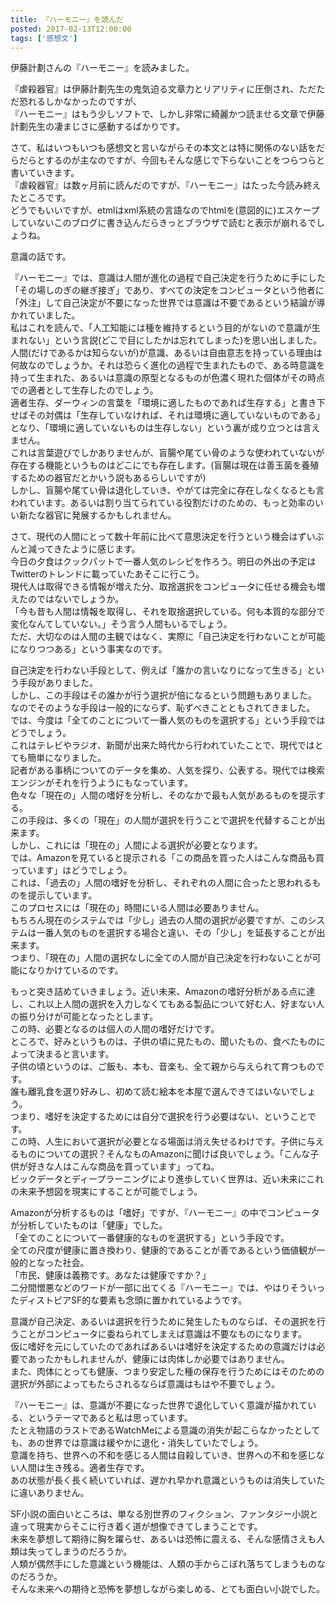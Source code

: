 ```yaml
---
title: 『ハーモニー』を読んだ
posted: 2017-02-13T12:00:00
tags: ['感想文']
---
```


伊藤計劃さんの『ハーモニー』を読みました。  
  
『虐殺器官』は伊藤計劃先生の鬼気迫る文章力とリアリティに圧倒され、ただただ恐れるしかなかったのですが、  
『ハーモニー』はもう少しソフトで、しかし非常に綺麗かつ読ませる文章で伊藤計劃先生の凄まじさに感動するばかりです。  
  
さて、私はいつもいつも感想文と言いながらその本文とは特に関係のない話をだらだらとするのが主なのですが、今回もそんな感じで下らないことをつらつらと書いていきます。  
『虐殺器官』は数ヶ月前に読んだのですが、『ハーモニー』はたった今読み終えたところです。  
どうでもいいですが、etmlはxml系統の言語なのでhtmlを(意図的に)エスケープしていないこのブログに書き込んだらきっとブラウザで読むと表示が崩れるでしょうね。  
  
意識の話です。  
  
『ハーモニー』では、意識は人間が進化の過程で自己決定を行うために手にした「その場しのぎの継ぎ接ぎ」であり、すべての決定をコンピュータという他者に「外注」して自己決定が不要になった世界では意識は不要であるという結論が導かれていました。  
私はこれを読んで、「人工知能には種を維持するという目的がないので意識が生まれない」という言説(どこで目にしたかは忘れてしまった)を思い出しました。  
人間(だけであるかは知らないが)が意識、あるいは自由意志を持っている理由は何故なのでしょうか。それは恐らく進化の過程で生まれたもので、ある時意識を持って生まれた、あるいは意識の原型となるものが色濃く現れた個体がその時点での適者として生存したのでしょう。  
適者生存、ダーウィンの言葉を「環境に適したものであれば生存する」と書き下せばその対偶は「生存していなければ、それは環境に適していないものである」となり、「環境に適していないものは生存しない」という裏が成り立つとは言えません。  
これは言葉遊びでしかありませんが、盲腸や尾てい骨のような使われていないが存在する機能というものはどこにでも存在します。(盲腸は現在は善玉菌を養殖するための器官だとかいう説もあるらしいですが)  
しかし、盲腸や尾てい骨は退化していき、やがては完全に存在しなくなるとも言われています。あるいは割り当てられている役割だけのための、もっと効率のいい新たな器官に発展するかもしれません。  
  
さて、現代の人間にとって数十年前に比べて意思決定を行うという機会はずいぶんと減ってきたように感じます。  
今日の夕食はクックパットで一番人気のレシピを作ろう。明日の外出の予定はTwitterのトレンドに載っていたあそこに行こう。  
現代人は取得できる情報が増えた分、取捨選択をコンピュータに任せる機会も増えたのではないでしょうか。  
「今も昔も人間は情報を取得し、それを取捨選択している。何も本質的な部分で変化なんてしていない。」そう言う人間もいるでしょう。  
ただ、大切なのは人間の主観ではなく、実際に「自己決定を行わないことが可能になりつつある」という事実なのです。  
  
自己決定を行わない手段として、例えば「誰かの言いなりになって生きる」という手段がありました。  
しかし、この手段はその誰かが行う選択が倍になるという問題もありました。  
なのでそのような手段は一般的にならず、恥ずべきことともされてきました。  
では、今度は「全てのことについて一番人気のものを選択する」という手段ではどうでしょう。  
これはテレビやラジオ、新聞が出来た時代から行われていたことで、現代ではとても簡単になりました。  
記者がある事柄についてのデータを集め、人気を探り、公表する。現代では検索エンジンがそれを行うようにもなっています。  
色々な「現在の」人間の嗜好を分析し、そのなかで最も人気があるものを提示する。  
この手段は、多くの「現在」の人間が選択を行うことで選択を代替することが出来ます。  
しかし、これには「現在の」人間による選択が必要となります。  
では、Amazonを見ていると提示される「この商品を買った人はこんな商品も買っています」はどうでしょう。  
これは、「過去の」人間の嗜好を分析し、それぞれの人間に合ったと思われるものを提示しています。  
このプロセスには「現在の」時間にいる人間は必要ありません。  
もちろん現在のシステムでは「少し」過去の人間の選択が必要ですが、このシステムは一番人気のものを選択する場合と違い、その「少し」を延長することが出来ます。  
つまり、「現在の」人間の選択なしに全ての人間が自己決定を行わないことが可能になりかけているのです。  
  
もっと突き詰めていきましょう。近い未来、Amazonの嗜好分析がある点に達し、これ以上人間の選択を入力しなくてもある製品について好む人、好まない人の振り分けが可能となったとします。  
この時、必要となるのは個人の人間の嗜好だけです。  
ところで、好みというものは、子供の頃に見たもの、聞いたもの、食べたものによって決まると言います。  
子供の頃というのは、ご飯も、本も、音楽も、全て親から与えられて育つものです。  
誰も離乳食を選り好みし、初めて読む絵本を本屋で選んできてはいないでしょう。  
つまり、嗜好を決定するためには自分で選択を行う必要はない、ということです。  
この時、人生において選択が必要となる場面は消え失せるわけです。子供に与えるものについての選択？そんなものAmazonに聞けば良いでしょう。「こんな子供が好きな人はこんな商品を買っています」ってね。  
ビックデータとディープラーニングにより進歩していく世界は、近い未来にこれの未来予想図を現実にすることが可能でしょう。  
  
Amazonが分析するものは「嗜好」ですが、『ハーモニー』の中でコンピュータが分析していたものは「健康」でした。  
「全てのことについて一番健康的なものを選択する」という手段です。  
全ての尺度が健康に置き換わり、健康的であることが善であるという価値観が一般的となった社会。  
「市民、健康は義務です。あなたは健康ですか？」  
二分間憎悪などのワードが一部に出てくる『ハーモニー』では、やはりそういったディストピアSF的な要素も念頭に置かれているようです。  
  
意識が自己決定、あるいは選択を行うために発生したものならば、その選択を行うことがコンピュータに委ねられてしまえば意識は不要なものになります。  
仮に嗜好を元にしていたのであればあるいは嗜好を決定するための意識だけは必要であったかもしれませんが、健康には肉体しか必要ではありません。  
また、肉体にとっても健康、つまり安定した種の保存を行うためにはそのための選択が外部によってもたらされるならば意識はもはや不要でしょう。  
  
『ハーモニー』は、意識が不要になった世界で退化していく意識が描かれている、というテーマであると私は思っています。  
たとえ物語のラストであるWatchMeによる意識の消失が起こらなかったとしても、あの世界では意識は緩やかに退化・消失していたでしょう。  
意識を持ち、世界への不和を感じる人間は自殺していき、世界への不和を感じない人間は生き残る。適者生存です。  
あの状態が長く長く続いていれば、遅かれ早かれ意識というものは消失していたに違いありません。  
  
SF小説の面白いところは、単なる別世界のフィクション、ファンタジー小説と違って現実からそこに行き着く道が想像できてしまうことです。  
未来を夢想して期待に胸を躍らせ、あるいは恐怖に震える、そんな感情さえも人類は失ってしまうのだろうか。  
人類が偶然手にした意識という機能は、人類の手からこぼれ落ちてしまうものなのだろうか。  
そんな未来への期待と恐怖を夢想しながら楽しめる、とても面白い小説でした。

